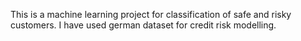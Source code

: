 This is a machine learning project for classification of safe and risky customers.
I have used german dataset for credit risk modelling.